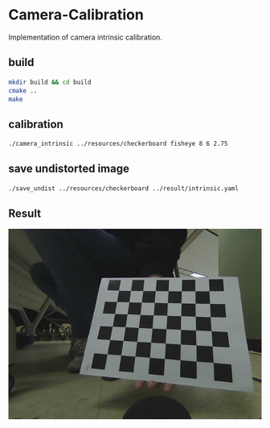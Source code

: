 # Camera-Calibration
Implementation of camera intrinsic calibration.

## build
```bash
mkdir build && cd build
cmake .. 
make
```

## calibration

```bash
./camera_intrinsic ../resources/checkerboard fisheye 8 6 2.75
```

## save undistorted image

```bash
./save_undist ../resources/checkerboard ../result/intrinsic.yaml
```


## Result

![](./result/22.jpg)